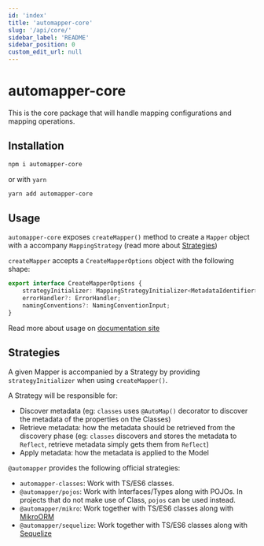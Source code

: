 ```yaml
---
id: 'index'
title: 'automapper-core'
slug: '/api/core/'
sidebar_label: 'README'
sidebar_position: 0
custom_edit_url: null
---
```


# automapper-core

This is the core package that will handle mapping configurations and mapping operations.

## Installation

```sh
npm i automapper-core
```

or with `yarn`

```sh
yarn add automapper-core
```

## Usage

`automapper-core` exposes `createMapper()` method to create a `Mapper` object with a accompany `MappingStrategy` (read more
about [Strategies](#Strategies))

`createMapper` accepts a `CreateMapperOptions` object with the following shape:

```ts
export interface CreateMapperOptions {
    strategyInitializer: MappingStrategyInitializer<MetadataIdentifier>;
    errorHandler?: ErrorHandler;
    namingConventions?: NamingConventionInput;
}
```

Read more about usage on [documentation site](https://automapperts.netlify.app/docs/api/create-mapper)

## Strategies

A given Mapper is accompanied by a Strategy by providing `strategyInitializer` when using `createMapper()`.

A Strategy will be responsible for:

-   Discover metadata (eg: `classes` uses `@AutoMap()` decorator to discover the metadata of the properties on the Classes)
-   Retrieve metadata: how the metadata should be retrieved from the discovery phase (eg: `classes` discovers and stores the metadata to `Reflect`, retrieve metadata simply gets them from `Reflect`)
-   Apply metadata: how the metadata is applied to the Model

`@automapper` provides the following official strategies:

-   `automapper-classes`: Work with TS/ES6 classes.
-   `@automapper/pojos`: Work with Interfaces/Types along with POJOs. In projects that do not make use of Class, `pojos`
    can be used instead.
-   `@automapper/mikro`: Work together with TS/ES6 classes along with [MikroORM](https://github.com/mikro-orm/mikro-orm)
-   `@automapper/sequelize`: Work together with TS/ES6 classes along with [Sequelize](https://github.com/sequelize/sequelize)
